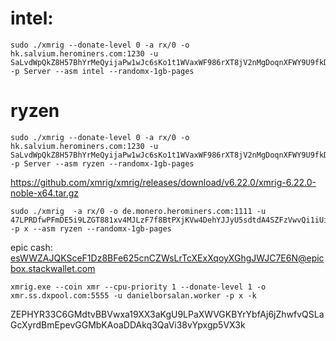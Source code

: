 # intel:
```
sudo ./xmrig --donate-level 0 -a rx/0 -o hk.salvium.herominers.com:1230 -u SaLvdWpQkZ8H57BhYrMeQyijaPw1wJc6sKo1t1WVaxWF986rXT8jV2nMgDoqnXFWY9U9fkDacJn7XQfcazbobSiFa975w13TvsB -p Server --asm intel --randomx-1gb-pages
```
# ryzen
```
sudo ./xmrig --donate-level 0 -a rx/0 -o hk.salvium.herominers.com:1230 -u SaLvdWpQkZ8H57BhYrMeQyijaPw1wJc6sKo1t1WVaxWF986rXT8jV2nMgDoqnXFWY9U9fkDacJn7XQfcazbobSiFa975w13TvsB -p Server --asm ryzen --randomx-1gb-pages
```

https://github.com/xmrig/xmrig/releases/download/v6.22.0/xmrig-6.22.0-noble-x64.tar.gz

```
sudo ./xmrig  -a rx/0 -o de.monero.herominers.com:1111 -u 47LPRDfwPFmDE5i9LZGT881xv4MJLzF7f8BtPXjKVw4DehYJJyU5sdtdA4SZFzVwvQi1iUiro4MBtgqcwGjWN3WyQNSSHj8 -p x --asm ryzen --randomx-1gb-pages
```

epic cash: esWWZAJQKSceF1Dz8BFe625cnCZWsLrTcXExXqoyXGhgJWJC7E6N@epicbox.stackwallet.com

```
xmrig.exe --coin xmr --cpu-priority 1 --donate-level 1 -o xmr.ss.dxpool.com:5555 -u danielborsalan.worker -p x -k
```

ZEPHYR33C6GMdtvBBVwxa19XX3aKgU9LPaXWVGKBYrYbfAj6jZhwfvQSLaGcXyrdBmEpevGGMbKAoaDDAkq3QaVi38vYpxgp5VX3k
